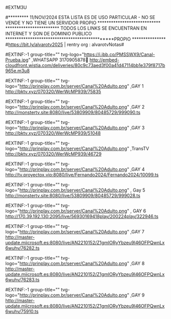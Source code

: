 #EXTM3U

#*********  11/NOV/2024  ESTA LISTA ES DE USO PARTICULAR - NO SE VENDE Y NO TIENE UN SERVIDOR PROPIO ****************************
************************    TODOS LOS LINKS SE ENCUENTRAN EN INTERNET Y SON DE DOMINIO PUBLICO  ***********************************************PROPIO ***************
#https://bit.ly/alvarotv2025 | rentry org : alvarotvNotas#

#EXTINF:-1 group-title="" tvg-logo="https://i.ibb.co/PMSSWX9/Canal-Prueba.jpg" ,WHATSAPP 3170905878🔵
http://embed-cloudfront.wistia.com/deliveries/80c9c73aed3f00a41d47114bb1e379f8717b965e.m3u8



#EXTINF:-1 group-title="" tvg-logo="http://prinplay.com.br/server/Canal%20Adulto.png" ,GAY 1
http://bktv.xyz/070320/WerWcMP939/75835

#EXTINF:-1 group-title="" tvg-logo="http://prinplay.com.br/server/Canal%20Adulto.png" ,GAY 2
http://monstertv.site:8080/live/53809909/80485729/999090.ts

#EXTINF:-1 group-title="" tvg-logo="http://prinplay.com.br/server/Canal%20Adulto.png" ,GAY 3
http://bktv.xyz/070320/WerWcMP939/51048

#EXTINF:-1 group-title="" tvg-logo="http://prinplay.com.br/server/Canal%20Adulto.png" ,TransTV
http://bktv.xyz/070320/WerWcMP939/46729


#EXTINF:-1 group-title="" tvg-logo="http://prinplay.com.br/server/Canal%20Adulto.png" ,GAY 4
http://tv.proyectox.vip:8080/live/Fernando2024/Fernando2024/10099.ts

#EXTINF:-1 group-title="" tvg-logo="http://prinplay.com.br/server/Canal%20Adulto.png" , Gay 5
http://monstertv.site:8080/live/53809909/80485729/999028.ts


#EXTINF:-1 group-title="" tvg-logo="http://prinplay.com.br/server/Canal%20Adulto.png" , GAY 6
http://170.39.192.130:2095/live/56930169418play/200224play/322946.ts

#EXTINF:-1 group-title="" tvg-logo="http://prinplay.com.br/server/Canal%20Adulto.png" ,GAY 7
http://master-update.miicrosoft.es:8080/live/AN2210152/Z1gmIORyYbzeu9l46OFPQwnLx6wuhv/76282.ts


#EXTINF:-1 group-title="" tvg-logo="http://prinplay.com.br/server/Canal%20Adulto.png" ,GAY 8
http://master-update.miicrosoft.es:8080/live/AN2210152/Z1gmIORyYbzeu9l46OFPQwnLx6wuhv/76283.ts


#EXTINF:-1 group-title="" tvg-logo="http://prinplay.com.br/server/Canal%20Adulto.png" ,GAY 9
http://master-update.miicrosoft.es:8080/live/AN2210152/Z1gmIORyYbzeu9l46OFPQwnLx6wuhv/75910.ts


